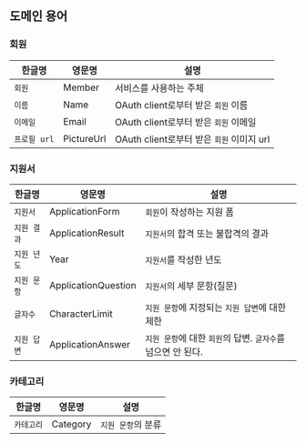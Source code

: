 ## 도메인 용어

### 회원

| 한글명 | 영문명 | 설명 |
| --- | --- | --- |
| `회원` | Member | 서비스를 사용하는 주체 |
| `이름` | Name | OAuth client로부터 받은 `회원` 이름 |
| `이메일` | Email | OAuth client로부터 받은 `회원` 이메일 |
| `프로필 url` | PictureUrl | OAuth client로부터 받은 `회원` 이미지 url |

### 지원서

| 한글명 | 영문명 | 설명 |
| --- | --- | --- |
| `지원서` | ApplicationForm | `회원`이 작성하는 지원 폼 |
| `지원 결과` | ApplicationResult | `지원서`의 합격 또는 불합격의 결과 |
| `지원 년도` | Year | `지원서`를 작성한 년도 |
| `지원 문항` | ApplicationQuestion | `지원서`의 세부 문항(질문) |
| `글자수` | CharacterLimit | `지원 문항`에 지정되는 `지원 답변`에 대한 제한 |
| `지원 답변` | ApplicationAnswer | `지원 문항`에 대한 `회원`의 답변. `글자수`를 넘으면 안 된다. |

### 카테고리

| 한글명 | 영문명 | 설명 |
| --- | --- | --- |
| `카테고리` | Category | `지원 문항`의 분류 |
